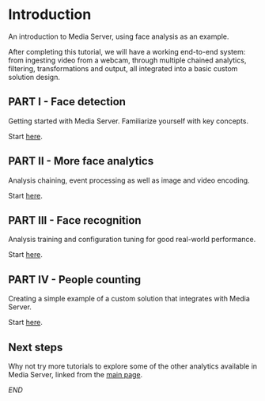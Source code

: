 # Introduction

An introduction to Media Server, using face analysis as an example.

After completing this tutorial, we will have a working end-to-end system: from ingesting video from a webcam, through multiple chained analytics, filtering, transformations and output, all integrated into a basic custom solution design.

## PART I - Face detection

Getting started with Media Server.  Familiarize yourself with key concepts.

Start [here](PART_I.md).

## PART II - More face analytics

Analysis chaining, event processing as well as image and video encoding.

Start [here](PART_II.md).

## PART III - Face recognition

Analysis training and configuration tuning for good real-world performance.

Start [here](PART_III.md).

## PART IV - People counting

Creating a simple example of a custom solution that integrates with Media Server.

Start [here](PART_IV.md).

## Next steps

Why not try more tutorials to explore some of the other analytics available in Media Server, linked from the [main page](../README.md).

_*END*_
